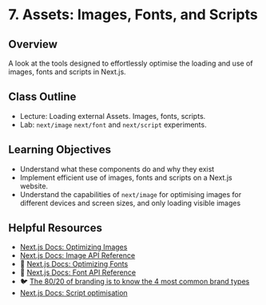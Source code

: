 # 7. Assets: Images, Fonts, and Scripts

## Overview

A look at the tools designed to effortlessly optimise the loading and use of images, fonts and scripts in Next.js.

## Class Outline

- Lecture: Loading external Assets. Images, fonts, scripts.
- Lab: `next/image` `next/font` and `next/script` experiments.

## Learning Objectives

- Understand what these components do and why they exist
- Implement efficient use of images, fonts and scripts on a Next.js website.
- Understand the capabilities of `next/image` for optimising images for different devices and screen sizes, and only loading visible images

## Helpful Resources

- [Next.js Docs: Optimizing Images](https://nextjs.org/docs/app/building-your-application/optimizing/images)
- [Next.js Docs: Image API Reference](https://nextjs.org/docs/app/api-reference/components/image)
- 📄 [Next.js Docs: Optimizing Fonts](https://nextjs.org/docs/app/building-your-application/optimizing/fonts)
- 📄 [Next.js Docs: Font API Reference](https://nextjs.org/docs/app/api-reference/components/font)
- 🐦 [The 80/20 of branding is to know the 4 most common brand types](https://twitter.com/erikdkennedy/status/1600200312299884544)
- [Next.js Docs: Script optimisation](https://nextjs.org/docs/app/building-your-application/optimizing/scripts)